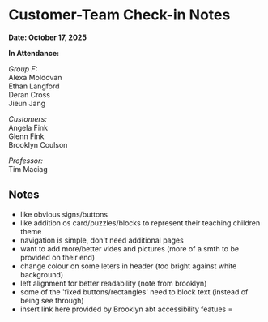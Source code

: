 # Customer-Team Check-in Notes

**Date: October 17, 2025**

**In Attendance:**  

*Group F:*   
Alexa Moldovan  
Ethan Langford  
Deran Cross  
Jieun Jang  

*Customers:*  
Angela Fink  
Glenn Fink  
Brooklyn Coulson  

*Professor:*  
Tim Maciag  

## Notes 

* like obvious signs/buttons
* like addition os card/puzzles/blocks to represent their teaching children theme
* navigation is simple, don't need additional pages
* want to add more/better vides and pictures (more of a smth to be provided on their end)
* change colour on some leters in header (too bright against white background)
* left alignment for better readability (note from brooklyn)
* some of the 'fixed buttons/rectangles' need to block text (instead of being see through)
* insert link here provided by Brooklyn abt accessibility featues = 
